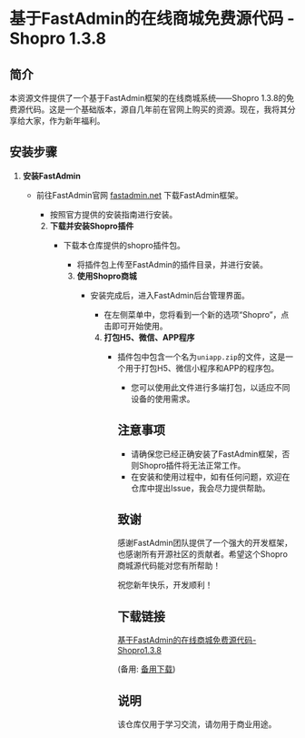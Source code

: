 # 基于FastAdmin的在线商城免费源代码 - Shopro 1.3.8

## 简介
本资源文件提供了一个基于FastAdmin框架的在线商城系统——Shopro 1.3.8的免费源代码。这是一个基础版本，源自几年前在官网上购买的资源。现在，我将其分享给大家，作为新年福利。

## 安装步骤
1. **安装FastAdmin**
   - 前往FastAdmin官网 [fastadmin.net](http://fastadmin.net) 下载FastAdmin框架。
      - 按照官方提供的安装指南进行安装。

      2. **下载并安装Shopro插件**
         - 下载本仓库提供的shopro插件包。
            - 将插件包上传至FastAdmin的插件目录，并进行安装。

            3. **使用Shopro商城**
               - 安装完成后，进入FastAdmin后台管理界面。
                  - 在左侧菜单中，您将看到一个新的选项“Shopro”，点击即可开始使用。

                  4. **打包H5、微信、APP程序**
                     - 插件包中包含一个名为`uniapp.zip`的文件，这是一个用于打包H5、微信小程序和APP的程序包。
                        - 您可以使用此文件进行多端打包，以适应不同设备的使用需求。

                        ## 注意事项
                        - 请确保您已经正确安装了FastAdmin框架，否则Shopro插件将无法正常工作。
                        - 在安装和使用过程中，如有任何问题，欢迎在仓库中提出Issue，我会尽力提供帮助。

                        ## 致谢
                        感谢FastAdmin团队提供了一个强大的开发框架，也感谢所有开源社区的贡献者。希望这个Shopro商城源代码能对您有所帮助！

                        祝您新年快乐，开发顺利！

                        ## 下载链接
                        [基于FastAdmin的在线商城免费源代码-Shopro1.3.8](https://pan.quark.cn/s/e01478fd18fa) 

                        (备用: [备用下载](https://pan.baidu.com/s/1i_BNRC2zyF0Ne6oHJQa_qQ?pwd=1234))

                        ## 说明

                        该仓库仅用于学习交流，请勿用于商业用途。
